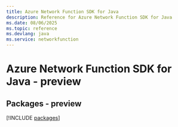 ```yaml
---
title: Azure Network Function SDK for Java
description: Reference for Azure Network Function SDK for Java
ms.date: 08/06/2025
ms.topic: reference
ms.devlang: java
ms.service: networkfunction
---
```

# Azure Network Function SDK for Java - preview
## Packages - preview
[!INCLUDE [packages](network-function-index.md)]